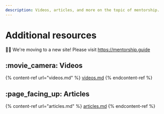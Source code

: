 ```yaml
---
description: Videos, articles, and more on the topic of mentorship.
---
```


# Additional resources

👋🏽 We're moving to a new site! Please visit https://mentorship.guide

## :movie\_camera: Videos

{% content-ref url="videos.md" %}
[videos.md](videos.md)
{% endcontent-ref %}

## :page\_facing\_up: Articles

{% content-ref url="articles.md" %}
[articles.md](articles.md)
{% endcontent-ref %}
